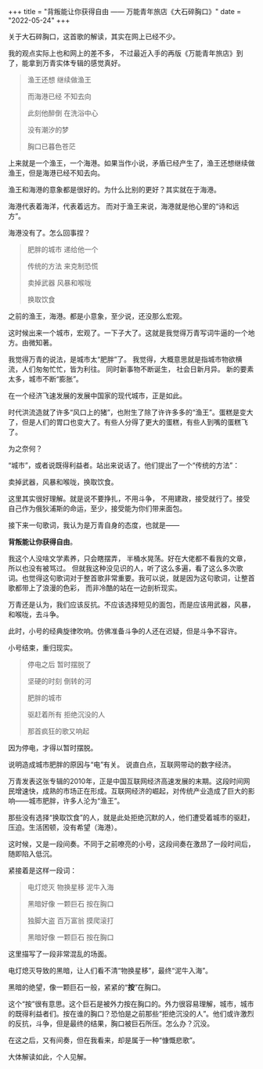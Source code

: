 +++
title = "背叛能让你获得自由 —— 万能青年旅店《大石碎胸口》"
date = "2022-05-24"
+++

关于大石碎胸口，这首歌的解读，其实在网上已经不少。


我的观点实际上也和网上的差不多， 不过最近入手的再版《万能青年旅店》到了，能拿到万青实体专辑的感觉真好。


>渔王还想 继续做渔王
>
>而海港已经 不知去向
>
>此刻他醉倒 在洗浴中心
>
>没有潮汐的梦
>
>胸口已暮色苍茫

上来就是一个渔王，一个海港。如果当作小说，矛盾已经产生了，渔王还想继续做渔王，但是海港已经不知去向。


渔王和海港的意象都是很好的。为什么比别的更好？其实就在于海港。


海港代表着海洋，代表着远方。 而对于渔王来说，海港就是他心里的“诗和远方”。


海港没有了。怎么回事捏？




>肥胖的城市 递给他一个
>
>传统的方法 来克制恐慌
>
>卖掉武器 风暴和喉咙
>
>换取饮食

之前的渔王，海港。都是小意象，至少说，还没那么宏观。


这时候出来一个城市，宏观了。一下子大了。这就是我觉得万青写词牛逼的一个地方。由微知著。


我觉得万青的说法，是城市太“肥胖”了。 我觉得，大概意思就是指城市物欲横流，人们匆匆忙忙，皆为利往。 同时新事物不断诞生， 社会日新月异。 新的要素太多，城市不断“膨胀”。


在一个经济飞速发展的发展中国家的现代城市，正是如此。


时代洪流造就了许多“风口上的猪”，也附生了除了许许多多的“渔王”。蛋糕是变大了，但是人们的胃口也变大了。有些人分得了更大的蛋糕，有些人到嘴的蛋糕飞了。


为之奈何？


“城市”，或者说既得利益者。站出来说话了。他们提出了一个“传统的方法”：

卖掉武器，风暴和喉咙，换取饮食。


这里其实很好理解。就是说不要挣扎，不用斗争， 不用建政，接受就行了。接受自己作为俄狄浦斯的命运，至少，接受能为你们带来面包。


接下来一句歌词，我认为是万青自身的态度，也就是——

**背叛能让你获得自由**。


我这个人没啥文学素养，只会瞎摆弄， 半桶水晃荡。好在大佬都不看我的文章， 所以也没有被骂过。 但就我这种没见识的人，听了这么多遍，看了这么多次歌词。也觉得这句歌词对于整首歌非常重要。我可以说，就是因为这句歌词，让整首歌都带上了浪漫的色彩， 而非冷酷的站在一边剖析现实。


万青还是认为，我们应该反抗。不应该选择短见的面包，而是应该用武器，风暴，和喉咙，去斗争。


此时，小号的经典旋律吹响。仿佛准备斗争的人还在迟疑，但是斗争不容许。


小号结束，重归现实。


>停电之后 暂时摆脱了
>
>坚硬的时刻 倒转的河
>
>肥胖的城市
>
>驱赶着所有 拒绝沉没的人
>
>那首疯狂的歌又响起



因为停电，才得以暂时摆脱。


说明造成城市肥胖的原因与“电”有关。 说直白点，互联网带动的数字经济。


万青发表这张专辑的2010年，正是中国互联网经济高速发展的末期。这段时间网民增速快，成熟的市场正在形成。互联网经济的崛起，对传统产业造成了巨大的影响——城市肥胖，许多人沦为“渔王”。


那些没有选择“换取饮食”的人，就是此处拒绝沉默的人，他们遭受着城市的驱赶，压迫。生活困顿，没有希望（海港）。


这时候，又是一段间奏。不同于之前嘹亮的小号，这段间奏在激昂了一段时间后，随即陷入低沉。


紧接着是这样一段词：


>电灯熄灭 物换星移 泥牛入海
>
>黑暗好像 一颗巨石 按在胸口
>
>独脚大盗 百万富翁 摸爬滚打
>
>黑暗好像 一颗巨石 按在胸口

这里描写了一段非常混乱的场面。


电灯熄灭导致的黑暗，让人们看不清“物换星移”，最终“泥牛入海”。

黑暗的绝望，像一颗巨石一般，紧紧的“**按**”在胸口。


这个“按”很有意思。这个巨石是被外力按在胸口的。外力很容易理解，城市，城市的既得利益者们。按在谁的胸口？恐怕是之前那些“拒绝沉没的人”。他们或许激烈的反抗，斗争，但是最终的结果，胸口被巨石所压。怎么办？沉没。


在这之后，又有间奏，但在我看来，却是属于一种“慷慨悲歌”。


大体解读如此，个人见解。
